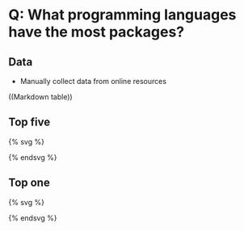 # Q: What programming languages have the most packages?

## Data

* Manually collect data from online resources

((Markdown table))

## Top five

{% svg %}

<!-- barchart with five bars -->
<rect x="10" width="20" height="100" style="fill:rgb(0,0,255);stroke-width:3;stroke:rgb(0,0,0)" />
{% endsvg %}

## Top one

{% svg %}

<!-- same barchart, but the top is highlighted, using css -->
<rect x="0" width="20" height="100" style="fill:rgb(0,0,255);stroke-width:3;stroke:rgb(0,0,0)" />

{% endsvg %}
